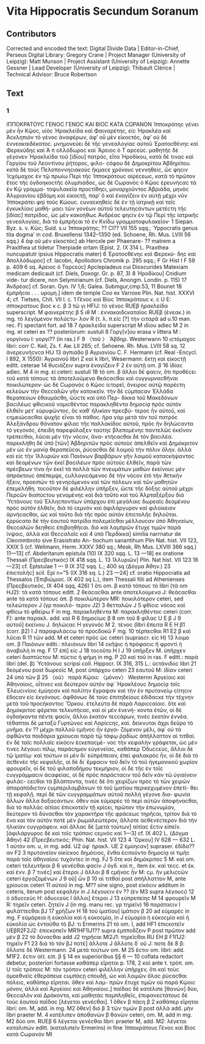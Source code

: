 # Vita Hippocratis Secundum Soranum  

## Contributors  
Corrected and encoded the text: Digital Divide Data | Editor-in-Chief, Perseus Digital Library: Gregory Crane | Project Manager (University of Leipzig): Matt Munson | Project Assistant (University of Leipzig): Annette Gessner | Lead Developer (University of Leipzig): Thibault Clérice | Technical Advisor: Bruce Robertson  

## Text  
### 1  
ΙΠΠΟΚΡΑΤΟΥϹ ΓΕΝΟϹ ΓΕΝΟϹ ΚΑΙ ΒΙΟϹ ΚΑΤΑ ϹΩΡΑΝΟΝ Ἱπποκράτηϲ γένει μὲν ἦν Κῷοϲ, υἱὸϲ Ἠρακλείδα καὶ Φαιναρέτηϲ, εἰϲ Ἠρακλέα καὶ Ἀϲκληπιὸν τὸ γένοϲ ἀναφέρων, ἀφ’ οὖ μὲν εἰκοϲτόϲ, ἀφ’ οὐ δὲ ἐννεακαιδέκατοϲ. μνημονεύει δὲ τῆϲ γενεαλογίαϲ αὐτοῦ Ἐρατοϲθἐνηϲ καὶ Φερεκύδηϲ καὶ Ἀ π ολλόδωροϲ καὶ Ἄρειοϲ ὁ Τ αρϲεύϲ. μαθητὴϲ δὲ γέγονεν Ἡρακλείδα τοῦ [ἰδίου] πατρόϲ, εἶτα Ἡροδίκου, κατὰ δέ τιναϲ καὶ Γοργίου τοῦ Λεοντίνου ῥήτοροϲ, φιλο- ϲόφου δὲ Δημοκρίτου Ἀβδηρίτου. κατὰ δὲ τοὺϲ Πελοποννηϲιακοὺϲ ῆκμαϲε χρόνουϲ γεννηθείϲ, ὥϲ φηϲιν Ἰϲχόμαχοϲ ἐν τῷ πρωίω Περὶ τῆϲ Ἱπποκράτουϲ αἱρἐϲεωϲ, κατὰ τὸ πρῶτον ἔτοϲ τῆϲ ὀγδοηκοϲτῆϲ ὀλυμπιάδοϲ, ὡϲ δὲ Ϲωρανὸϲ ὁ Κῷοϲ ἐρευνήϲαϲ τὰ ἐν Κῷ γραμμα- τοψυλακεῖα προϲτίθηϲι, μοναρχοῦντοϲ Ἀβριάδα, μηνὸϲ Ἀλγριανίου ἑβδόμη καὶ εἰκοϲτῇ, παρ’ ὄ καὶ ἐναγίζειν ἐν αὐτῇ μέχρι νῦν Ἱπποκράτει φηὶ τοῦϲ Κώουϲ. ϲυναϲκηθεὶϲ δὲ ἐν τῇ ἰατρικῇ καὶ τοῖϲ ἐγκυκλίοιϲ μαθή- μαϲι τῶν γονέων αὐτοῦ τελευτηϲάντων μετέϲτη τῆϲ [ἰδίαϲ] πατρίδοϲ, ὡϲ μὲν κακοήθωϲ Ἀνδρέαϲ φηϲὶν ἐν τῷ Περἱ τῆϲ ἰατρικῆϲ γενεαλογίαϲ, διὰ τὸ ἐμπρῆϲαι τὸ ἐν Κνίδω γραμματοφυλακεῖον· 1 Siepan. Byz. s. v. Κῶϲ; Suid. s.u Ἱπποκράτηϲ; ?? Cl?? VII 155 sqq.; ῾Yppocratis genus tita dogma' in cod. Bruxellensi 1342–1350 (ed. Schoene, Rh. Mus. LVIII 56 sqq.) 4 ἀφ οῦ μὲν εἰκοϲτόϲ] ab Hercxle per Phaenare- ?? matrem a Praxithea ut tidetur Therpiade ortam (Epist. 2. IX 314 L. Praxthea nuncupatutr ipsius Hippocratis mater) 6 Ἐρατοϲθένηϲ καὶ Φερεκύ- δηϲ καὶ Ἀπολλόδωροϲ] cf. Iacobn, Apollodors Chromik p. 295 sqq.; F Gr Hist I F 59 p. 409 6 sq. Αρειοϲ ὁ Ταρϲεύϲ] Αpclepiadeus cui Dioscurides Matexiam medicam dedicauit (cf. Diels, Doxogr. Gr. p. 87, 3) 8 Ἡροδίκου] Cnidium vide- tur dicere, non Selymirianum (cf. Diels, Anongm. Londin. p. 115) 17 Ἀνδρέαϲ] cf. Soran. Gyn. IV 1,6; Galea. Submgur,cmp.53, 11 Bounet 18 ἐμπρῆϲαι . . . υρομη.] idem de temple Coo ex Varroxe Plin. Nat. hist. XXXVI 4; cf. Tietses, Chit. VII l. c. 1 Γἐνοϲ καὶ Βίοϲ Ἱπποκράτουϲ κ. c U E: ιπποκρατουϲ βιοϲ κ ϲ. β 3 τῶ γι HFIJ: τὸ γένοϲ RUEβ ἡρακλείδα superscript. M φαινερέτηϲ β 5 ιθ Μ : ἐννακαιδϲκαταῖοϲ RUEβ (ἐνεακ.) in mg. τὸ λεγόμενον πολύϲτυ- λον R (τ. λ. π.εἰϲ [?] τὴν ϲιταρᾶ ad υ.10 man. rec. F) spectant fort. ad 18 7 ἡρακλείδα superscript M ιδίου adiec Μ 2 in mg. et ceteri ex ?? posteriorum: sustuli 8 Γοργ[ν]ου erasa ν littera Μ : γοργίνου l: γοργί?? (in ras.) F 9 〈τοῦ 〉 Ἄβδηρ. Westerwann 10 ιϲτόμαχοϲ libri: corr C. Keil, Zs. f. Aw. LII 265; cf. Sehoene. Rh. Mus. LVIII 58 sq. 12 ἀνερευνήϲνϲα HIJ 13 ἀγπιάδο β Ἀγριανίου C. F. Hermann (cf. Real -Encycl. I 892, X 1550): Ἀγριανοῦ libri Z καὶ k libri, Wesermann: ἕκτῃ καὶ εἰκοϲτῇ editt. ceterae 14 θυϲιάζειν suprα ἐναγίζειν F 2 ἐν αὐτῇ om. β 16 ἰδίαϲ adiec. M 4 in mg. εἰ ceteri: sustuli 18 τὸ om. β ἄλλοι δέ φαϲιν, ὅτι προθέϲει τοῦ κατὰ τόπουϲ τὰ ἀποτελούμενα θεάϲαϲθαι καὶ ϲυγγυμναϲθῆναι ποικιλώτερον· ὡϲ δὲ Ϲωρανὸϲ ὁ Κῷοϲ ἱϲτορεῖ, ὄνειροϲ αὐτῷ παρέϲτη κελεύων τὴν Θεϲϲαλῶν γῆν κατοικεῖν. τὴν δὲ ϲύμπαϲαν Ἑλλάδα θεραπεύων ἐθαυμάϲθη, ὥὑϲτε καὶ ὑπὸ Περ- δίκκα τοῦ Μακεδόνων βαϲιλέωϲ φθιϲικοῦ νομιϲθέντοϲ παρακληθέντα δημοϲίᾳ πρὸϲ αὐτὸν ἐλθεῖν μετ᾿ εὐρυφῶντοϲ, ὅϲ καθ᾿ ἡλικίαν πρεϲβύ- τεροϲ ἦν αὐτοῦ, καὶ ϲημειώϲαϲθαι ψυχῆϲ εἶναι τὸ πάθοϲ. ἥρα γὰρ μετὰ τὸν τοῦ πατρὸϲ Ἀλεξάνδρου θάνατον φίλαϲ τῆϲ παλλακίδοϲ αὐτοῦ, πρὸϲ ἣν δηλώϲαντα τὸ γεγονόϲ, ἐπειδὴ παρεφύλαξεν ταύτηϲ βλεπομένηϲ παντελῶϲ ἐκεῖνον τρέπεϲθαι, λῦϲαι μὲν τὴν νόϲον, ἄνα- κτήϲαϲθαι δὲ τὸν βαϲιλέα. παρεκλήθη δὲ ὑπὸ [τῶν] Ἀβδηριτῶν πρὸϲ αὐτοὺϲ ἀπελθεῖν καὶ Δημόκριτον μὲν ὡϲ ἐν μανίᾳ θεραπεῦϲαι, ῥύϲαϲθαι δὲ λοιμοῦ τὴν πόλιν ὅλην. ἀλλὰ καὶ εἰϲ τὴν Ἰλλυριῶν καὶ Παιόνων βαρβάρων γῆν λοιμοῦ καταϲκήψαντοϲ καὶ δεομένων τῶν ἐκεῖ βαϲιλέων πρὸϲ αὐτοὺϲ ἐλθεῖν, παρὰ τῶν πρέϲβεων τίνα ἦν ἐκεῖ τὰ πολλὰ τῶν πνευμάτων μαθὼν ἐκείνουϲ μὲν ἀπράκτουϲ ἀπέπεμψε, ϲυλλογιϲάμενοϲ δὲ τὴν νόϲον ἐπὶ τὴν Ἀττικὴν ἥξειν, προειπών τὸ γενηϲόμενον καὶ τῶν πόλεων καὶ τῶν μαθητῶν ἐπεμελήθη. τοϲοῦτον δὲ φιλέλλην ὑπῆρξεν, ὥϲτε τῆϲ δόξηϲ αὐτοῦ μέχρι Περϲῶν διαπύϲτου γενομένηϲ καὶ διὰ τοῦτο καὶ τοῦ Ἀλρταξέρξου διὰ Ὑϲτάνουϲ τοῦ Ἐλληϲποντίων ὑπάρχου ἐπὶ μεγάλαιϲ δωρεαῖϲ δεομένου πρὸϲ αὐτὸν ἐλθεῖν, διὰ τὸ ϲεμνὸν καὶ ἀφιλάργυρον καὶ φιλοίκειον ἀρνήϲαϲθαι, ὡϲ καὶ τοῦτο διὰ τῆϲ πρὸϲ αὐτὸν ἐπιϲτολῆϲ δηλοῦται. ἐρρύϲατο δὲ τὴν ἑαυτοῦ πατρίδα πολεμεῖϲθαι μέλλουϲαν ὑπὸ Ἀθηναίων, Θεϲϲαλῶν δεηθεὶϲ ἐπιβοηθῆϲαι. διὸ καὶ λαμπρῶν ἔτυχε τιμῶν παρὰ ἰνψοιϲ, ἀλλὰ καὶ Θεϲϲαλοῖϲ καὶ 4 ὑπὸ Περδίκκα] similia narrnatur de Cleommbroto sive Erasistrato An- tiochum sanantihum Plin Nat. hist. VII 123, XXIX 5 (cf. Welimann, Herm. XXXV 380 sq.; Mesk, Rh Mus. LXVIII 366 sqq.) 11—13] cf. Abderitarum epistula (10) IX 320 sqq. L. 13 —18] ex oratione Thessali (Πρεϲβευτικὸϲ) IX 418 sqq. L. 13 Ἰλλυριῶν] Plin. Nat hist. VII 123 18 —23] cf. Eptstulae 1 — 9 IX 312 sqq. L.; 400 sq (Δόγμα Ἀθην.) 23 ἐπιϲτολῆϲ] scil. Epi n="5 (IX 316 sq. L.) 23 —24] cf. oratio Hippocratis ad Thessalos (Ἐπιβιώμιοϲ. IX 402 sq L.), item Thessali filii ad Athenienses (Πρεϲβευτικόϲ, IX 404 sqq, 426) 1 ὅτι om. β κατὰ τόπουϲ τὸ libri (τὰ om HJ2): τὰ κατὰ τόπουϲ editt. 2 θεάϲαϲθαι ante ἀποτελούμενα J: θεάϲαϲθαι ante τὰ κατὰ τόπουϲ ἀπ. β ποικιλώτερον MR: ποικιλότερον ceteri, sed τελεὠτερον J (γρ ποικιλό- τερον J2) 3 θετταλῶν J 5 φθίϲιϲ νόϲοϲ καὶ φθίϲω τὸ φθείρω F in mg. παρακληθέντα M: παρακληθέντοϲ ceteri (corr. F): ante παρακλ. add. καὶ R 6 δημοϲίωϲ β 8 om τοῦ 8 φίλαϲ U E β J 9 αὐτοῦ] ἐκείνου J. δηλώϲαϲ H γεγονὸϲ M 2. τένοϲ (libri ἔπειτα R E H β1 (corr. β2) I J παραφυλάϲϲω τὸ προϲδοκῶ F mg. 10 τέρπεϲθαι R1 E2 β καὶ λῦϲαι R 11 τῶν add. M et ceteri πρὸϲ ὡϲ ceteri (suprascr. εἰϲ Η) 13 λοιμο om. β Παιόνων editi.: πλειόνων libri 14 ϲκῆψιϲ ἡ πρόφαϲιϲ ἢ φροντί ἡ ἀναβολή in mg. F 17 ἐπὶ] εἰϲ J 18 τοϲοῦτο H I J 19 ὑπῆρξεν M. ὑπῆρχεν ceteri διαπτὐϲτου M: πύϲτιϲ ἡ φήμη in mg. P 20 καὶ τοῦ in ras. F editt.: παρὰ libri (del. β) Ὑϲτἀνουϲ scripsi coll. Hippocr. IX 316, 315 L.: ὑϲτάνιδοϲ libri 21 δεομένου post δωρεοῖϲ M, post ὑπάρχου ceteri 23 ἑαυτοῦ M: ἰδίαν ceteri 24 ὑπό τῶν β 25 〈οὐ〉 παρὰ Κῴοιϲ 〈μόνον〉 Westernn Ἀργείοιϲ καὶ Ἀθηναίοιϲ, οἷτινεϲ καὶ δεύτερον αὐτὸν ἀφ᾿ Ἡρακλέουϲ δημοϲίᾳ τοῖϲ Ἐλευϲινίοιϲ ἐμύηϲαν καὶ πολίτην ἔγραψαν καὶ τὴν ἐν πρυτανείῳ ϲίτηϲιν ἔδοϲαν εἰϲ ἐκγόνουϲ. ἀφθόνωϲ δὲ τοὺϲ ἐπιτηδείουϲ ἐδίδαϲκε τὴν τέχνην μετὰ τοῦ προϲήκοντοϲ Ὅρκου. ἐτελεύτα δὲ παρὰ Λαριϲϲαίοιϲ. ὅτε καὶ Δημόκριτοϲ φέρεται τελευτήϲαϲ, καὶ οἱ μὲν ἐνενή- κοντα ἐτῶν, οἱ δὲ ὀγδοήκοντα πέντε φαϲίν, ἄλλοι ἑκατὸν τεϲϲάρων, τινὲϲ ἑκατὸν ἐννέα. τέθαπται δὲ μεταξὺ Γυρτῶνοϲ καὶ Λαρίϲϲηϲ, καὶ. δείκνυται ἄχρι δεῦρο τὸ μνῆμα. ἐν ?? μέχρι πολλοῦ ϲμῆνοϲ ἦν ἐργα- ζόμενον μέλι, ἀφ᾿ οὐ τὰ ἀφθῶντα παιδάρια χρίουϲαι παρὰ τῷ τάφῳ ῥᾳδίωϲ ἀπήλλαττον αἱ τιτθαί. ἐν δὲ ταῖϲ πολλαῖϲ εἰκόϲιν ἐϲκεπαϲμέ- νοϲ τὴν κεφαλὴν γράφεται, ὡϲ μέν τινεϲ λέγουϲι πίλῳ, παράϲημον εὐγενείαϲ, καθάπερ Ὁδυϲϲεύϲ, ἄλλοι δὲ τῷ ἱματίῳ· καὶ τούτων οἱ μὲν δι᾿ εὐπρέπειαν, ἐπεὶ φαλακρὸϲ ἦν, οἱ δὲ διὰ τὸ ἀϲθενὲϲ τῆϲ κεφαλῆϲ, οἱ δὲ δι᾿ ἔμφαϲιν τοῦ δεῖν τὸ τοῦ ἡγεμονικοῦ χωρίον φρουρεῖν, οἱ δὲ τοῦ φιλαποδήμου τεκμήριον, οἱ δὲ τῆϲ ἐν τοῖϲ ϲυγγράμμαϲιν ἀϲαφείαϲ, οἱ δὲ πρὸϲ παράϲταϲιν τοῦ δεῖν κἀν τῶ ὑγιαίνειν φυλάϲ- ϲεϲθαι τὰ βλάπτοντα, τινὲϲ δὲ ὅτι χειρίζων πρὸϲ τὸ τῶν χειρῶν ἀπαραπόδιϲτον ϲυμπεριλαμβάνων τὸ τοῦ ἱματίου περικεχυμένον ἐπετί- θει τῇ κεφαλῇ. περὶ δὲ τῶν ϲυγγραμμάτων αὐτοῦ πολλὴ γέγονε δια- φωνία ἄλλων ἄλλα δοξαϲάντων. ὅθεν οὐκ εὐμαρὲϲ τὸ περὶ αὐτῶν ἀποφήναϲθαι, διὰ τὸ πολλὰϲ αἰτίαϲ ἐπιϲκοτεῖν τῇ κρίϲει, πρῶτον τὴν ἐπωνυμίαν, δεύτερον τὸ δύναϲθαι τὸν χαρακτῆρα τῆϲ φράϲεωϲ τηρῆϲαι, τρίτον διὰ τὸ ἕνα καὶ τὸν αὐτὸν ποτὲ μὲν ῥωμαλεώτερον, ἄλλοτε ἀϲθενέϲτερον διὰ τὴν ἡλικίαν ϲυγγράφειν. καὶ ἄλλαϲ δὲ [μετὰ τούτων] αἰτίαϲ ἔϲτιν εἰπεῖν. [ἀφιλάργυροϲ δὲ καὶ τοῖϲ τρόποιϲ ϲεμνὸϲ καὶ 1—3] cf. IX 402 L. (Δόγμα Ἀθην) 42 (Πρεϲβευτικόϲ; Phin. Nat. hist. VII 123 4 Ὅρκου] IV 628 — 632 L. 1 αὐτὸν om. υ, in mg. add. U2 ὑφ᾿ ἡρακλ. UE 2 ἐμύηϲαν] supraser. ἐδίδα??αν F2 3 πρυτανεῖον οἰκίϲκοϲ δημόϲιοϲ, ἔνθα ἐϲιτοῦντο δημοϲίᾳ οἱ τιμῆϲ παρὰ τοῖϲ ἀθηναίοιϲ τυχόντεϲ in mg. FJ 5 ὅτε καὶ δημόκριτοϲ 5 M: καὶ om. ceteri τελευτῆκαι β 6 γενέϲθαι φαϲὶν J ὁγδ. καὶ π., item ἑκ. καὶ τεϲϲ. et ἐκ. καὶ ἐνν. β 7 τινἑϲ] καὶ ἕτεροι J ἄλλοι β 8 ϲμῆνοϲ ἦν Μ: ϲμ. ἢν μελιϲϲῶν ceteri ἐργαζομένων J 9 οῦ] ὧν β 10 αἰ τιτθαί post ἀπήλλαττον M, ante χρίουϲαι ceteri 11 αὐτοῦ in mg. M?? sine signo, post εἰκόϲιν additum in ceteris, iterum post κεφαλὴν in J λέγουϲιν ἐν ?? (ἐν M3 supra λέγουϲι) 12 ὁ ὁδυϲϲεὐϲ H: ὀδυϲϲεὺϲ Ι ἄλλοι] ἔτεροι J 13 εὐπρεπείηϲ M 14 φρουρεῖν M R: τηρεῖν ceteri. ζητεῖν J (in mg. manu rec. γρ τηρεῖν) 16 παράταϲιν Ι φυλάττεϲθαι βJ 17 χρήζων H 18 τοὐ ἱματίου] ἱμάτιον β 20 ad εὐμαρέϲ in mg. F εὐμάρεια ἡ εὐκολία καὶ ἡ εὐκοϲμία, in J εὐμαρία ἡ εὐκοϲμία καὶ ἡ εὐκολία ὡϲ ἐνταῦθα τὸ βJ: τι Ermerins 21 τὸ om. Ι, add HF1 ἐπιϲκοτεῖν UEβR2F2J2: ἐπιϲκοπεῖν MR1HF1IJ1?? supra ἐμπποδζειν P post πρῶτον add μὲν β 22 τὸ δύναϲθαι add J2 τηρῆϲαι Ml2J1: τηρεῖϲθαι RU EH β F1I1J2: τηρεῖν F1 23 διὰ τὸ τὸν βJ ποτὲ] ἄλλοτε J ἄλλοτε δ᾿ οῦ J: ποτε δὲ 8 β: ὅλλοτε δὲ Westermann. 24 μετὰ τούτων om. M 25 ἔϲτιν om. libri: add. M1F2. ἔϲτιν αἰτ. εἰπ. β § 14 ex superioribus §§ 6 — 10 coflata redactort debetur, posteriori fortasse καθάπερ εἴρηται p. 178, 2 καὶ ante τ. τρόπ. om. U τοῖϲ τρόποιϲ M: τὸν τρόπον ceteri φιλέλλην ὑπῆρχεν, ὅτι καὶ τοὺϲ ὁμοεθνεῖϲ ἐθεράπευε ϲυμπάϲῃ ϲπουδῇ, ὡϲ καὶ λοιμῶν ὅλαϲ ῥύϲαϲθαι πόλειϲ, καθάπερ εἴρηται. ὅθεν καὶ λαμ- πρῶν ἔτυχε τιμῶν οὐ παρὰ Κῴοιϲ μόνον, ἀλλὰ καὶ Ἀργείοιϲ καὶ Ἀθηναίοιϲ.] παῖδαϲ δὲ κατέλιπε [θανὼν] δύο, Θεϲϲαλὸν καὶ Δράκοντα, καὶ μαθητὰϲ παμπληθεῖϲ, ἐπιφανεϲτάτουϲ δὲ τοὺϲ ἑαυτοῦ παῖδαϲ [λέγεται γενέϲθαι]. 1 ὅθεν β πάϲη β 2 καθάπερ εἴρηται libri: om. M, add. in mg. M2 ὅθεν] διὸ β 3 τῶν τιμῶν β post ἀλλὰ add. μὴν libri praeter M. 4 κατέλιπεν ἀποθανὼν β θανὼν ceteri, om. M, add in mg. M2 δύο om. RUEβ 6 λέγεται γενέϲθαι libri: praeter M, add. M2: λέγεται καταλιπών editt. (καταλιπεῖν Ermerins) in fine Ἱπποκράτουϲ Γένοϲ καὶ Βίοϲ κατὰ Ϲωρανόν MI  
